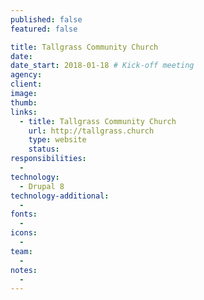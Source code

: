 ```yaml
---
published: false
featured: false

title: Tallgrass Community Church
date:
date_start: 2018-01-18 # Kick-off meeting
agency:
client:
image:
thumb:
links:
  - title: Tallgrass Community Church
    url: http://tallgrass.church
    type: website
    status:
responsibilities:
  -
technology:
  - Drupal 8
technology-additional:
  -
fonts:
  -
icons:
  -
team:
  -
notes:
  -
---
```

